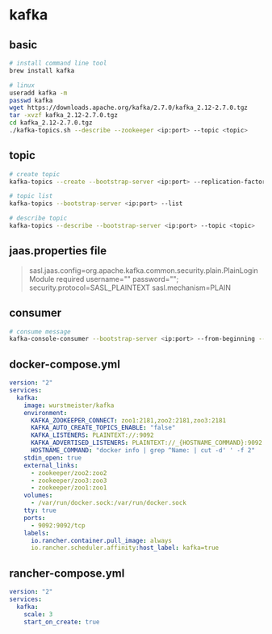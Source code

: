 # kafka

## basic

```bash
# install command line tool
brew install kafka

# linux
useradd kafka -m
passwd kafka
wget https://downloads.apache.org/kafka/2.7.0/kafka_2.12-2.7.0.tgz
tar -xvzf kafka_2.12-2.7.0.tgz
cd kafka_2.12-2.7.0.tgz
./kafka-topics.sh --describe --zookeeper <ip:port> --topic <topic>
```

## topic

```bash
# create topic
kafka-topics --create --bootstrap-server <ip:port> --replication-factor 3 --partitions 1 --topic <topic>

# topic list
kafka-topics --bootstrap-server <ip:port> --list

# describe topic
kafka-topics --describe --bootstrap-server <ip:port> --topic <topic>
```

## jaas.properties file

> sasl.jaas.config=org.apache.kafka.common.security.plain.PlainLoginModule required username="<username>" password="<password>";
> security.protocol=SASL_PLAINTEXT
> sasl.mechanism=PLAIN

## consumer

```bash
# consume message
kafka-console-consumer --bootstrap-server <ip:port> --from-beginning --topic <topic> --consumer.config <path_to_jaas> --group <consumer_group> --property print.key=true --property print.value=true
```

## docker-compose.yml

```yml
version: "2"
services:
  kafka:
    image: wurstmeister/kafka
    environment:
      KAFKA_ZOOKEEPER_CONNECT: zoo1:2181,zoo2:2181,zoo3:2181
      KAFKA_AUTO_CREATE_TOPICS_ENABLE: "false"
      KAFKA_LISTENERS: PLAINTEXT://:9092
      KAFKA_ADVERTISED_LISTENERS: PLAINTEXT://_{HOSTNAME_COMMAND}:9092
      HOSTNAME_COMMAND: "docker info | grep ^Name: | cut -d' ' -f 2"
    stdin_open: true
    external_links:
      - zookeeper/zoo2:zoo2
      - zookeeper/zoo3:zoo3
      - zookeeper/zoo1:zoo1
    volumes:
      - /var/run/docker.sock:/var/run/docker.sock
    tty: true
    ports:
      - 9092:9092/tcp
    labels:
      io.rancher.container.pull_image: always
      io.rancher.scheduler.affinity:host_label: kafka=true
```

## rancher-compose.yml

```yml
version: "2"
services:
  kafka:
    scale: 3
    start_on_create: true
```
